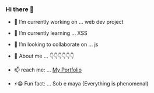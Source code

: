 ### Hi there 👋

- 🔭 I’m currently working on ... web dev project

- 🌱 I’m currently learning ... XSS

- 👯 I’m looking to collaborate on ... js

- 💬 About me ... 👇👇👇👇👇👇

- 📫 reach me: ... [My Portfolio](https://www.wasifekbal.ml)

- ⚡😁 Fun fact: ... Sob e maya (Everything is phenomenal)


<!-- 🤔 I’m looking for help with ... -->
<!--
**wasifekbal/wasifekbal** is a ✨ _special_ ✨ repository because its `README.md` (this file) appears on your GitHub profile. -->
